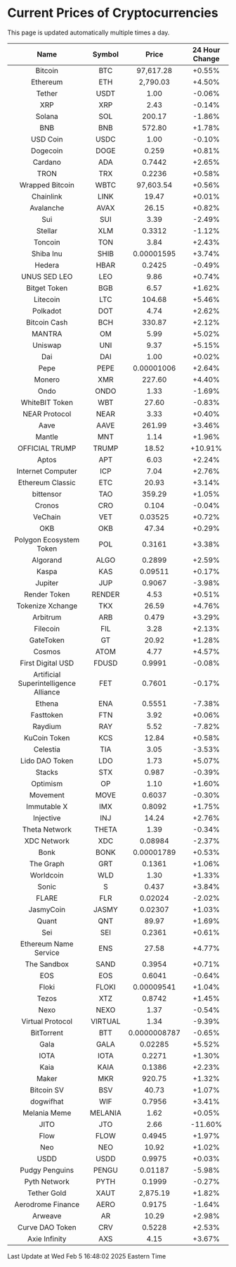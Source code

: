 # Current Prices of Cryptocurrencies
This page is updated automatically multiple times a day.

| Name | Symbol | Price | 24 Hour Change |
| :---: |:---:| :---: | :---: |
| Bitcoin | BTC | 97,617.28 | +0.55% |
| Ethereum | ETH | 2,790.03 | +4.50% |
| Tether | USDT | 1.00 | -0.06% |
| XRP | XRP | 2.43 | -0.14% |
| Solana | SOL | 200.17 | -1.86% |
| BNB | BNB | 572.80 | +1.78% |
| USD Coin | USDC | 1.00 | -0.10% |
| Dogecoin | DOGE | 0.259 | +0.81% |
| Cardano | ADA | 0.7442 | +2.65% |
| TRON | TRX | 0.2236 | +0.58% |
| Wrapped Bitcoin | WBTC | 97,603.54 | +0.56% |
| Chainlink | LINK | 19.47 | +0.01% |
| Avalanche | AVAX | 26.15 | +0.82% |
| Sui | SUI | 3.39 | -2.49% |
| Stellar | XLM | 0.3312 | -1.12% |
| Toncoin | TON | 3.84 | +2.43% |
| Shiba Inu | SHIB | 0.00001595 | +3.74% |
| Hedera | HBAR | 0.2425 | -0.49% |
| UNUS SED LEO | LEO | 9.86 | +0.74% |
| Bitget Token | BGB | 6.57 | +1.62% |
| Litecoin | LTC | 104.68 | +5.46% |
| Polkadot | DOT | 4.74 | +2.62% |
| Bitcoin Cash | BCH | 330.87 | +2.12% |
| MANTRA | OM | 5.99 | +5.02% |
| Uniswap | UNI | 9.37 | +5.15% |
| Dai | DAI | 1.00 | +0.02% |
| Pepe | PEPE | 0.00001006 | +2.64% |
| Monero | XMR | 227.60 | +4.40% |
| Ondo | ONDO | 1.33 | -1.69% |
| WhiteBIT Token | WBT | 27.60 | -0.83% |
| NEAR Protocol | NEAR | 3.33 | +0.40% |
| Aave | AAVE | 261.99 | +3.46% |
| Mantle | MNT | 1.14 | +1.96% |
| OFFICIAL TRUMP | TRUMP | 18.52 | +10.91% |
| Aptos | APT | 6.03 | +2.24% |
| Internet Computer | ICP | 7.04 | +2.76% |
| Ethereum Classic | ETC | 20.93 | +3.14% |
| bittensor | TAO | 359.29 | +1.05% |
| Cronos | CRO | 0.104 | -0.04% |
| VeChain | VET | 0.03525 | +0.72% |
| OKB | OKB | 47.34 | +0.29% |
| Polygon Ecosystem Token | POL | 0.3161 | +3.38% |
| Algorand | ALGO | 0.2899 | +2.59% |
| Kaspa | KAS | 0.09511 | +0.17% |
| Jupiter | JUP | 0.9067 | -3.98% |
| Render Token | RENDER | 4.53 | +0.51% |
| Tokenize Xchange | TKX | 26.59 | +4.76% |
| Arbitrum | ARB | 0.479 | +3.29% |
| Filecoin | FIL | 3.28 | +2.13% |
| GateToken | GT | 20.92 | +1.28% |
| Cosmos | ATOM | 4.77 | +4.57% |
| First Digital USD | FDUSD | 0.9991 | -0.08% |
| Artificial Superintelligence Alliance | FET | 0.7601 | -0.17% |
| Ethena | ENA | 0.5551 | -7.38% |
| Fasttoken | FTN | 3.92 | +0.06% |
| Raydium | RAY | 5.52 | -7.82% |
| KuCoin Token | KCS | 12.84 | +0.58% |
| Celestia | TIA | 3.05 | -3.53% |
| Lido DAO Token | LDO | 1.73 | +5.07% |
| Stacks | STX | 0.987 | -0.39% |
| Optimism | OP | 1.10 | +1.60% |
| Movement | MOVE | 0.6037 | -0.30% |
| Immutable X | IMX | 0.8092 | +1.75% |
| Injective | INJ | 14.24 | +2.76% |
| Theta Network | THETA | 1.39 | -0.34% |
| XDC Network | XDC | 0.08984 | -2.37% |
| Bonk | BONK | 0.00001789 | +0.53% |
| The Graph | GRT | 0.1361 | +1.06% |
| Worldcoin | WLD | 1.30 | +1.33% |
| Sonic | S | 0.437 | +3.84% |
| FLARE | FLR | 0.02024 | -2.02% |
| JasmyCoin | JASMY | 0.02307 | +1.03% |
| Quant | QNT | 89.97 | +1.69% |
| Sei | SEI | 0.2361 | +0.61% |
| Ethereum Name Service | ENS | 27.58 | +4.77% |
| The Sandbox | SAND | 0.3954 | +0.71% |
| EOS | EOS | 0.6041 | -0.64% |
| Floki | FLOKI | 0.00009541 | +1.04% |
| Tezos | XTZ | 0.8742 | +1.45% |
| Nexo | NEXO | 1.37 | -0.54% |
| Virtual Protocol | VIRTUAL | 1.34 | -9.39% |
| BitTorrent | BTT | 0.0000008787 | -0.65% |
| Gala | GALA | 0.02285 | +5.52% |
| IOTA | IOTA | 0.2271 | +1.30% |
| Kaia | KAIA | 0.1386 | +2.23% |
| Maker | MKR | 920.75 | +1.32% |
| Bitcoin SV | BSV | 40.73 | +1.07% |
| dogwifhat | WIF | 0.7956 | +3.41% |
| Melania Meme | MELANIA | 1.62 | +0.05% |
| JITO | JTO | 2.66 | -11.60% |
| Flow | FLOW | 0.4945 | +1.97% |
| Neo | NEO | 10.92 | +1.02% |
| USDD | USDD | 0.9975 | +0.03% |
| Pudgy Penguins | PENGU | 0.01187 | -5.98% |
| Pyth Network | PYTH | 0.1999 | -0.27% |
| Tether Gold | XAUT | 2,875.19 | +1.82% |
| Aerodrome Finance | AERO | 0.9175 | -1.64% |
| Arweave | AR | 10.29 | +2.98% |
| Curve DAO Token | CRV | 0.5228 | +2.53% |
| Axie Infinity | AXS | 4.15 | +3.67% |

Last Update at Wed Feb  5 16:48:02 2025 Eastern Time